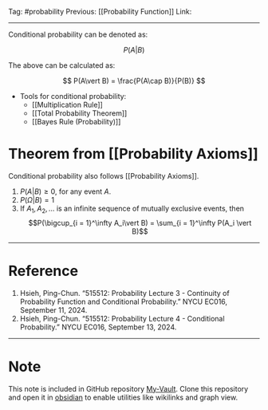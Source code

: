 Tag: #probability 
Previous: [[Probability Function]]
Link: 

---

Conditional probability can be denoted as:

$$P(A \vert B)$$

The above can be calculated as:

$$
P(A\vert B) = \frac{P(A\cap B)}{P(B)}
$$

- Tools for conditional probability:
	- [[Multiplication Rule]]
	- [[Total Probability Theorem]]
	- [[Bayes Rule (Probability)]]

# Theorem from [[Probability Axioms]]

Conditional probability also follows [[Probability Axioms]].

1. $P(A \vert B) \geq 0$, for any event $A$.
2. $P(\Omega \vert B) = 1$
3. If $A_1, A_2, \dots$ is an infinite sequence of mutually exclusive events, then $$P(\bigcup_{i = 1}^\infty A_i\vert B) = \sum_{i = 1}^\infty P(A_i \vert B)$$

---

# Reference

1. Hsieh, Ping-Chun. “515512: Probability Lecture 3 - Continuity of Probability Function and Conditional Probability.” NYCU EC016, September 11, 2024.
2. Hsieh, Ping-Chun. “515512: Probability Lecture 4 - Conditional Probability.” NYCU EC016, September 13, 2024.

---

# Note

This note is included in GitHub repository [My-Vault](https://github.com/LittleD3092/My-Vault.git). Clone this repository and open it in [obsidian](https://obsidian.md/) to enable utilities like wikilinks and graph view.